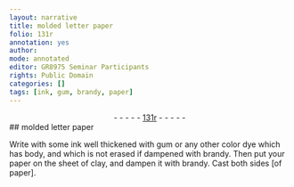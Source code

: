 ```yaml
---
layout: narrative
title: molded letter paper
folio: 131r
annotation: yes
author:
mode: annotated
editor: GR8975 Seminar Participants
rights: Public Domain
categories: []
tags: [ink, gum, brandy, paper]
---
```


 <div class="folio" align="center">- - - - - <a href="http://gallica.bnf.fr/ark:/12148/btv1b10500001g/f267.item.r=" target="_blank">131r</a> - - - - - </div>    
## molded letter paper

 
 Write with some <span class="material">ink</span> well thickened with <span class="material">gum</span> or any other color dye which has body, and which is not erased if dampened with <span class="material">brandy</span>. Then put your <span class="material">paper</span> on the sheet of clay, and dampen it with brandy. Cast both sides [of paper].
 